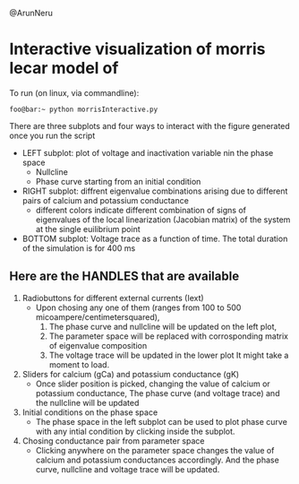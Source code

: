 @ArunNeru

# Interactive visualization of morris lecar model of 

To run (on linux, via commandline): 
```console
foo@bar:~ python morrisInteractive.py
```
There are three subplots and four ways to interact with the figure generated once you run the script
- LEFT subplot: plot of voltage and inactivation variable nin the phase space
	- Nullcline
	- Phase curve starting from an initial condition
- RIGHT subplot: diffrent eigenvalue combinations arising due to different pairs of calcium and potassium conductance
	- different colors indicate different combination of signs of eigenvalues of the local linearization (Jacobian matrix) of the system at the single euilibrium point 
- BOTTOM subplot: Voltage trace as a function of time. The total duration of the simulation is for 400 ms

## Here are the HANDLES that are available
1. Radiobuttons for different external currents (Iext)
	- Upon chosing any one of them (ranges from 100 to 500 micoampere/centimetersquared), 
		1. The phase curve and nullcline will be updated on the left plot,
 		2. The parameter space will be replaced with corrosponding matrix of eigenvalue composition
		3. The voltage trace will be updated in the lower plot
	It might take a moment to load. 
2. Sliders for calcium (gCa) and potassium conductance (gK)
	- Once slider position is picked, changing the value of calcium or potassium conductance,
	The phase curve (and voltage trace) and the nullcline will be updated
3. Initial conditions on the phase space
	- The phase space in the left subplot can be used to plot phase curve with any intial condition by clicking inside the subplot.
4. Chosing conductance pair from parameter space
	- Clicking anywhere on the parameter space changes the value of calcium and potassium conductances accordingly.
And the phase curve, nullcline and voltage trace will be updated.


